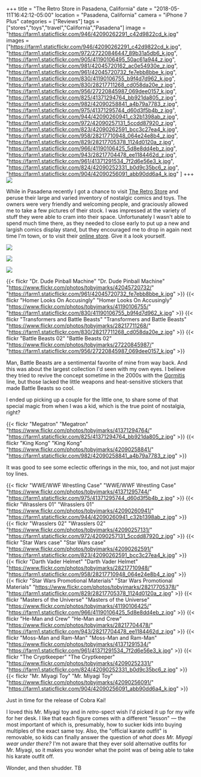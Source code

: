 +++
title = "The Retro Store in Pasadena, California"
date = "2018-05-11T16:42:12-05:00"
location = "Pasadena, California"
camera = "iPhone 7 Plus"
categories = ["Reviews"]
tags = ["stores","toys","travel","California","Pasadena"]
image = "https://farm1.staticflickr.com/946/42090262291_c42d9822cd_k.jpg"
images = ["https://farm1.staticflickr.com/946/42090262291_c42d9822cd_k.jpg",
"https://farm1.staticflickr.com/972/27220846447_89b31a5db6_k.jpg",
"https://farm1.staticflickr.com/905/41190106495_50ac61a944_z.jpg",
"https://farm1.staticflickr.com/981/42045720162_ac0e54930e_z.jpg",
"https://farm1.staticflickr.com/961/42045720732_fe7ebb8bbe_k.jpg",
"https://farm1.staticflickr.com/830/41190106755_b9f4d7d962_k.jpg",
"https://farm1.staticflickr.com/830/28217711268_cd058da20e_z.jpg",
"https://farm1.staticflickr.com/956/27220845987_069dee0157_k.jpg",
"https://farm1.staticflickr.com/825/41371294764_bb921da805_z.jpg",
"https://farm1.staticflickr.com/982/42090258841_a4b79a7783_z.jpg",
"https://farm1.staticflickr.com/975/41371295744_d60d3f5b4b_z.jpg",
"https://farm1.staticflickr.com/944/42090260941_c32b1398ab_z.jpg",
"https://farm1.staticflickr.com/972/42090257131_5ccdd87920_z.jpg",
"https://farm1.staticflickr.com/823/42090262591_bcc3c27ea4_k.jpg",
"https://farm1.staticflickr.com/958/28217710948_064e24e8b4_z.jpg",
"https://farm1.staticflickr.com/829/28217705378_1124d0120a_z.jpg",
"https://farm1.staticflickr.com/966/41190106425_5d8e8dd4eb_z.jpg",
"https://farm1.staticflickr.com/943/28217704478_ee1184462d_z.jpg",
"https://farm1.staticflickr.com/961/41371291534_7f2d6e56e3_k.jpg",
"https://farm1.staticflickr.com/824/42090252331_b0d9c35bc6_z.jpg",
"https://farm1.staticflickr.com/904/42090256091_abb90dd6a4_k.jpg"
]
+++
![](https://live.staticflickr.com/946/42090262291_c42d9822cd_k.jpg)
<!--more-->

While in Pasadena recently I got a chance to visit [The Retro Store](http://www.retrostoreonline.com) and peruse their large and varied inventory of nostalgic comics and toys. The owners were very friendly and welcoming people, and graciously allowed me to take a few pictures of their stock. I was impressed at the variety of stuff they were able to cram into their space. Unfortunately I wasn't able to spend much time there, as they needed to close early to put up a new and largish comics display stand, but they encouraged me to drop in again next time I'm town, or to visit their [online store](http://www.retrostoreonline.com/shop.html). Give it a look yourself.

![](https://live.staticflickr.com/972/27220846447_89b31a5db6_k.jpg)

![](https://live.staticflickr.com/905/41190106495_f204e7378e_k.jpg)

![](https://live.staticflickr.com/981/42045720162_a9342546d8_k.jpg)

{{< flickr "Dr. Dude Pinball Machine"
           "Dr. Dude Pinball Machine"
           "https://www.flickr.com/photos/tobyjmarks/42045720732/"
           "https://farm1.staticflickr.com/961/42045720732_fe7ebb8bbe_k.jpg" >}}
{{< flickr "Homer Looks On Accusingly"
           "Homer Looks On Accusingly"
           "https://www.flickr.com/photos/tobyjmarks/41190106755/"
           "https://farm1.staticflickr.com/830/41190106755_b9f4d7d962_k.jpg" >}}
{{< flickr "Transformers and Battle Beasts"
           "Transformers and Battle Beasts"
           "https://www.flickr.com/photos/tobyjmarks/28217711268/"
           "https://farm1.staticflickr.com/830/28217711268_cd058da20e_z.jpg" >}}
{{< flickr "Battle Beasts 02"
           "Battle Beasts 02"
           "https://www.flickr.com/photos/tobyjmarks/27220845987/"
           "https://farm1.staticflickr.com/956/27220845987_069dee0157_k.jpg" >}}
           
Man, Battle Beasts are a sentimental favorite of mine from way back. And this was about the largest collection I'd seen with my own eyes. I believe they tried to revive the concept sometime in the 2000s with the [Gormitis](https://en.wikipedia.org/wiki/Gormiti) line, but those lacked the little weapons and heat-sensitive stickers that made Battle Beasts so cool.

I ended up picking up a couple for the little one, to share some of that special magic from when I was a kid, which is the true point of nostalgia, right?
           
{{< flickr "Megatron"
           "Megatron"
           "https://www.flickr.com/photos/tobyjmarks/41371294764/"
           "https://farm1.staticflickr.com/825/41371294764_bb921da805_z.jpg" >}}
{{< flickr "King Kong"
           "King Kong"
           "https://www.flickr.com/photos/tobyjmarks/42090258841/"
           "https://farm1.staticflickr.com/982/42090258841_a4b79a7783_z.jpg" >}}
           
It was good to see some eclectic offerings in the mix, too, and not just major toy lines.
           
{{< flickr "WWE/WWF Wrestling Case"
           "WWE/WWF Wrestling Case"
           "https://www.flickr.com/photos/tobyjmarks/41371295744/"
           "https://farm1.staticflickr.com/975/41371295744_d60d3f5b4b_z.jpg" >}}
{{< flickr "Wrasslers 01"
           "Wrasslers 01"
           "https://www.flickr.com/photos/tobyjmarks/42090260941/"
           "https://farm1.staticflickr.com/944/42090260941_c32b1398ab_z.jpg" >}}
{{< flickr "Wrasslers 02"
           "Wrasslers 02"
           "https://www.flickr.com/photos/tobyjmarks/42090257131/"
           "https://farm1.staticflickr.com/972/42090257131_5ccdd87920_z.jpg" >}}
{{< flickr "Star Wars case"
           "Star Wars case"
           "https://www.flickr.com/photos/tobyjmarks/42090262591/"
           "https://farm1.staticflickr.com/823/42090262591_bcc3c27ea4_k.jpg" >}}
{{< flickr "Darth Vader Helmet"
           "Darth Vader Helmet"
           "https://www.flickr.com/photos/tobyjmarks/28217710948/"
           "https://farm1.staticflickr.com/958/28217710948_064e24e8b4_z.jpg" >}}
{{< flickr "Star Wars Promotional Materials"
           "Star Wars Promotional Materials"
           "https://www.flickr.com/photos/tobyjmarks/28217705378/"
           "https://farm1.staticflickr.com/829/28217705378_1124d0120a_z.jpg" >}}
{{< flickr "Masters of the Universe"
           "Masters of the Universe"
           "https://www.flickr.com/photos/tobyjmarks/41190106425/"
           "https://farm1.staticflickr.com/966/41190106425_5d8e8dd4eb_z.jpg" >}}
{{< flickr "He-Man and Crew"
           "He-Man and Crew"
           "https://www.flickr.com/photos/tobyjmarks/28217704478/"
           "https://farm1.staticflickr.com/943/28217704478_ee1184462d_z.jpg" >}}
{{< flickr "Moss-Man and Ram-Man"
           "Moss-Man and Ram-Man"
           "https://www.flickr.com/photos/tobyjmarks/41371291534/"
           "https://farm1.staticflickr.com/961/41371291534_7f2d6e56e3_k.jpg" >}}
{{< flickr "The Cryptkeeper"
           "The Cryptkeeper"
           "https://www.flickr.com/photos/tobyjmarks/42090252331/"
           "https://farm1.staticflickr.com/824/42090252331_b0d9c35bc6_z.jpg" >}}
{{< flickr "Mr. Miyagi Toy"
           "Mr. Miyagi Toy"
           "https://www.flickr.com/photos/tobyjmarks/42090256091/"
           "https://farm1.staticflickr.com/904/42090256091_abb90dd6a4_k.jpg" >}}
           
Just in time for the release of Cobra Kai! 

I loved this Mr. Miyagi toy and in *retro*-spect wish I'd picked it up for my wife for her desk. I like that each figure comes with a different "lesson" — the most important of which is, presumably, how to sucker kids into buying multiples of the exact same toy. Also, the "official karate outfit" is removable, so kids can finally answer the question of *what does Mr. Miyagi wear under there?* I'm not aware that they ever sold alternative outfits for Mr. Miyagi, so it makes you wonder what the point was of being able to take his karate outfit off.

Wonder, and then shudder. TB